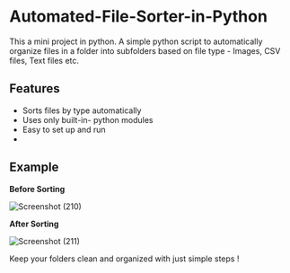 # Automated-File-Sorter-in-Python
This a mini project in python. A simple python script to automatically organize files in a folder into subfolders based on file type - Images, CSV files, Text files etc.

## Features
- Sorts files by type automatically
- Uses only built-in- python modules
- Easy to set up and run
- 
## Example
**Before Sorting**

![Screenshot (210)](https://github.com/user-attachments/assets/f21e4499-fb1c-434c-aafb-82a11394daf5)



**After Sorting**


![Screenshot (211)](https://github.com/user-attachments/assets/1b9c7c02-225a-4338-9233-795fa0beeb23)




Keep your folders clean and organized with just simple steps !

